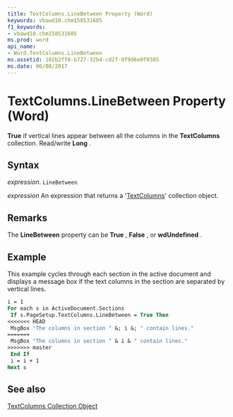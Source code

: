 ```yaml
---
title: TextColumns.LineBetween Property (Word)
keywords: vbawd10.chm158531685
f1_keywords:
- vbawd10.chm158531685
ms.prod: word
api_name:
- Word.TextColumns.LineBetween
ms.assetid: 102b2ff8-b727-32b4-cd2f-9f9d6e0f0385
ms.date: 06/08/2017
---
```



# TextColumns.LineBetween Property (Word)

 **True** if vertical lines appear between all the columns in the **TextColumns** collection. Read/write **Long** .


## Syntax

 _expression_. `LineBetween`

 _expression_ An expression that returns a '[TextColumns](Word(textcolumns).md)' collection object.


## Remarks

The  **LineBetween** property can be **True** , **False** , or **wdUndefined** .


## Example

This example cycles through each section in the active document and displays a message box if the text columns in the section are separated by vertical lines.


```vb
i = 1 
For each s in ActiveDocument.Sections 
 If s.PageSetup.TextColumns.LineBetween = True Then 
<<<<<<< HEAD
 MsgBox "The columns in section " &; i &; " contain lines." 
=======
 MsgBox "The columns in section " & i & " contain lines." 
>>>>>>> master
 End If 
 i = i + 1 
Next s
```


## See also


[TextColumns Collection Object](Word(textcolumns).md)

